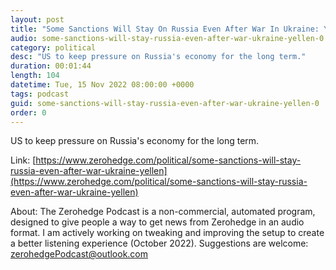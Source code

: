 ```yaml
---
layout: post
title: "Some Sanctions Will Stay On Russia Even After War In Ukraine: Yellen"
audio: some-sanctions-will-stay-russia-even-after-war-ukraine-yellen-0
category: political
desc: "US to keep pressure on Russia's economy for the long term."
duration: 00:01:44
length: 104
datetime: Tue, 15 Nov 2022 08:00:00 +0000
tags: podcast
guid: some-sanctions-will-stay-russia-even-after-war-ukraine-yellen-0
order: 0
---
```

US to keep pressure on Russia's economy for the long term.

Link: [https://www.zerohedge.com/political/some-sanctions-will-stay-russia-even-after-war-ukraine-yellen](https://www.zerohedge.com/political/some-sanctions-will-stay-russia-even-after-war-ukraine-yellen)

About: The Zerohedge Podcast is a non-commercial, automated program, designed to give people a way to get news from Zerohedge in an audio format.  I am actively working on tweaking and improving the setup to create a better listening experience (October 2022).  Suggestions are welcome: [zerohedgePodcast@outlook.com](mailto:zerohedgePodcast@outlook.com)
